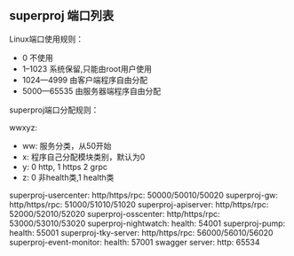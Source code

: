 ## superproj 端口列表

Linux端口使用规则：

- 0 不使用
- 1–1023 系统保留,只能由root用户使用
- 1024—4999 由客户端程序自由分配
- 5000—65535 由服务器端程序自由分配


superproj端口分配规则：

wwxyz: 
- ww: 服务分类，从50开始
- x: 程序自己分配模块类别，默认为0
- y: 0 http, 1 https 2 grpc
- z: 0 非health类,1 health类


superproj-usercenter: 
  http/https/rpc: 50000/50010/50020
superproj-gw: 
  http/https/rpc: 51000/51010/51020
superproj-apiserver: 
   http/https/rpc: 52000/52010/52020
superproj-osscenter: 
  http/https/rpc: 53000/53010/53020
superproj-nightwatch: 
  health: 54001
superproj-pump: 
  health: 55001
superproj-tky-server: 
  http/https/rpc: 56000/56010/56020
superproj-event-monitor: 
  health: 57001
swagger server:
  http: 65534
